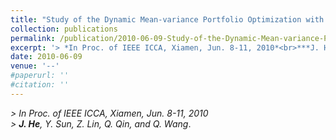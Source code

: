 ```yaml
---
title: "Study of the Dynamic Mean-variance Portfolio Optimization with Regard to Bankruptcy"
collection: publications
permalink: /publication/2010-06-09-Study-of-the-Dynamic-Mean-variance-Portfolio-Optimization/
excerpt: '> *In Proc. of IEEE ICCA, Xiamen, Jun. 8-11, 2010*<br>***J. He**, Y. Sun, Z. Lin, Q. Qin, and Q. Wang*.'
date: 2010-06-09
venue: '--'
#paperurl: ''
#citation: ''
---
```

*> In Proc. of IEEE ICCA, Xiamen, Jun. 8-11, 2010*  
*> **J. He**, Y. Sun, Z. Lin, Q. Qin, and Q. Wang*.
